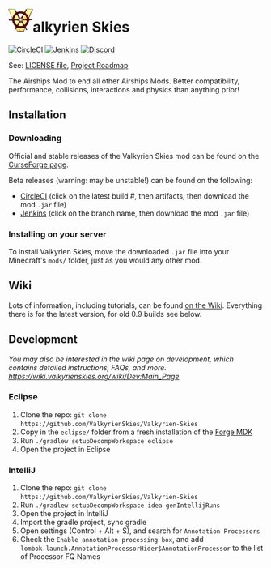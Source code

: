 
# <img src="vs_logo.png" width="48" height="48">alkyrien Skies
[![CircleCI](https://circleci.com/gh/ValkyrienSkies/Valkyrien-Skies.svg?style=svg)](https://circleci.com/gh/ValkyrienSkies/Valkyrien-Skies)
[![Jenkins](https://jenkins.daporkchop.net/job/ValkyrienSkies/job/Valkyrien-Skies/job/master/badge/icon)](https://jenkins.daporkchop.net/job/ValkyrienSkies/job/Valkyrien-Skies/)
[![Discord](https://img.shields.io/discord/244934352092397568.svg)](https://discord.gg/rG3QNDV)

See: [LICENSE file](https://github.com/ValkyrienSkies/Valkyrien-Skies/blob/8778e9d45f16c1f60e8149ab6cbdbabbdebc1278/LICENSE), [Project Roadmap](https://github.com/ValkyrienSkies/Valkyrien-Skies/wiki/Roadmap)

The Airships Mod to end all other Airships Mods. Better compatibility, performance, collisions, interactions and physics than anything prior!

## Installation

### Downloading
Official and stable releases of the Valkyrien Skies mod can be found on the [CurseForge page](https://www.curseforge.com/minecraft/mc-mods/valkyrien-skies).

Beta releases (warning: may be unstable!) can be found on the following:
- [CircleCI](https://circleci.com/gh/ValkyrienSkies/Valkyrien-Skies/tree/master) (click on the latest build #, then artifacts, then download the mod `.jar` file)
- [Jenkins](https://jenkins.daporkchop.net/job/Minecraft/job/ValkyrienSkies/) (click on the branch name, then download the mod `.jar` file)

### Installing on your server
To install Valkyrien Skies, move the downloaded `.jar` file into your Minecraft's `mods/` folder, just as you would any other mod.

## Wiki

Lots of information, including tutorials, can be found [on the Wiki](https://wiki.valkyrienskies.org).
Everything there is for the latest version, for old 0.9 builds see below.

## Development

*You may also be interested in the wiki page on development, which contains detailed instructions, FAQs, and more. https://wiki.valkyrienskies.org/wiki/Dev:Main_Page*

### Eclipse
1. Clone the repo: `git clone https://github.com/ValkyrienSkies/Valkyrien-Skies`
2. Copy in the `eclipse/` folder from a fresh installation of the [Forge MDK](http://files.minecraftforge.net)
3. Run `./gradlew setupDecompWorkspace eclipse`
4. Open the project in Eclipse

### IntelliJ
1.  Clone the repo: `git clone https://github.com/ValkyrienSkies/Valkyrien-Skies`
2. Run `./gradlew setupDecompWorkspace idea genIntellijRuns`
3. Open the project in IntelliJ
4. Import the gradle project, sync gradle
5. Open settings (Control + Alt + S), and search for `Annotation Processors`
6. Check the `Enable annotation processing box`, and add `lombok.launch.AnnotationProcessorHider$AnnotationProcessor` to the list of Processor FQ Names

